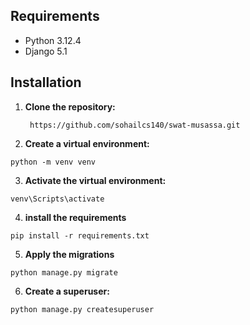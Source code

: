## Requirements

- Python 3.12.4
- Django 5.1

## Installation

1. **Clone the repository:**

   ```
    https://github.com/sohailcs140/swat-musassa.git
   
   ```

2. **Create a virtual environment:**

```
python -m venv venv
```


3. **Activate the virtual environment:**

```
venv\Scripts\activate
```


4. **install the requirements**

```
pip install -r requirements.txt
```

5. **Apply the migrations**

```
python manage.py migrate
```


6. **Create a superuser:**

```
python manage.py createsuperuser
```


